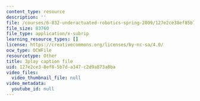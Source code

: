 ```yaml
---
content_type: resource
description: ''
file: /courses/6-832-underactuated-robotics-spring-2009/127e2ce38ef85b7da347c2d9a873a8ba_qtmmwILxVR4.vtt
file_size: 83760
file_type: application/x-subrip
learning_resource_types: []
license: https://creativecommons.org/licenses/by-nc-sa/4.0/
ocw_type: OCWFile
resourcetype: Other
title: 3play caption file
uid: 127e2ce3-8ef8-5b7d-a347-c2d9a873a8ba
video_files:
  video_thumbnail_file: null
video_metadata:
  youtube_id: null
---
```

